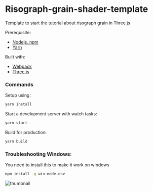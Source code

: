 # Risograph-grain-shader-template

Template to start the tutorial about risograph grain in Three.js

Prerequisite:
- [Nodejs, npm](https://nodejs.org/en/)
- [Yarn](https://yarnpkg.com/getting-started/install)

Built with:

- [Webpack](https://webpack.js.org/)
- [Three.js](https://threejs.org/)

### Commands

Setup using:

```bash
yarn install
```

Start a development server with watch tasks:

```bash
yarn start
```

Build for production:

```bash
yarn build
```

### Troubleshooting Windows:

You need to install this to make it work on windows

```bash
npm install -g win-node-env
```


![thumbnail](https://user-images.githubusercontent.com/5593293/111908348-2d336f00-8a59-11eb-8cd6-a73596f8e3c3.png)
